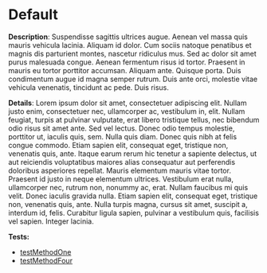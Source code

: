 # Default

**Description**: Suspendisse sagittis ultrices augue. Aenean vel massa quis mauris vehicula lacinia. Aliquam id dolor. Cum sociis natoque penatibus et magnis dis parturient montes, nascetur ridiculus mus. Sed ac dolor sit amet purus malesuada congue. Aenean fermentum risus id tortor. Praesent in mauris eu tortor porttitor accumsan. Aliquam ante. Quisque porta. Duis condimentum augue id magna semper rutrum. Duis ante orci, molestie vitae vehicula venenatis, tincidunt ac pede. Duis risus.

**Details**: Lorem ipsum dolor sit amet, consectetuer adipiscing elit. Nullam justo enim, consectetuer nec, ullamcorper ac, vestibulum in, elit. Nullam feugiat, turpis at pulvinar vulputate, erat libero tristique tellus, nec bibendum odio risus sit amet ante. Sed vel lectus. Donec odio tempus molestie, porttitor ut, iaculis quis, sem. Nulla quis diam. Donec quis nibh at felis congue commodo. Etiam sapien elit, consequat eget, tristique non, venenatis quis, ante. Itaque earum rerum hic tenetur a sapiente delectus, ut aut reiciendis voluptatibus maiores alias consequatur aut perferendis doloribus asperiores repellat. Mauris elementum mauris vitae tortor. Praesent id justo in neque elementum ultrices. Vestibulum erat nulla, ullamcorper nec, rutrum non, nonummy ac, erat. Nullam faucibus mi quis velit. Donec iaculis gravida nulla. Etiam sapien elit, consequat eget, tristique non, venenatis quis, ante. Nulla turpis magna, cursus sit amet, suscipit a, interdum id, felis. Curabitur ligula sapien, pulvinar a vestibulum quis, facilisis vel sapien. Integer lacinia.

<!-- generated part -->
**Tests:**
- [testMethodOne](../io/skodjob/DummyTest.md)
- [testMethodFour](../io/skodjob/DummyTest.md)
